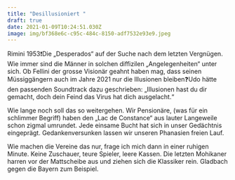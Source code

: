 ```yaml
---
title: "Desillusioniert "
draft: true
date: 2021-01-09T10:24:51.030Z
image: img/bf368e6c-c95c-484c-8150-adf7532e93e9.jpeg
---
```

Rimini 1953❗️Die „Desperados“ auf der Suche nach dem letzten Vergnügen. Wie immer sind die Männer in solchen diffizilen „Angelegenheiten“ unter sich. Ob Fellini der grosse Visionär geahnt haben mag, dass seinen Müssiggängern auch im Jahre 2021 nur die Illusionen bleiben❓Udo hätte den passenden Soundtrack dazu geschrieben: „Illusionen hast du dir gemacht, doch dein Feind das Virus hat dich ausgelacht.“

Wie lange noch soll das so weitergehen. Wir Pensionäre, (was für ein schlimmer Begriff) haben den „Lac de Constance“ aus lauter Langeweile schon zigmal umrundet. Jede einsame Bucht hat sich in unser Gedächtnis eingeprägt. Gedankenversunken lassen wir unseren Phanasien freien Lauf.

Wie machen die Vereine das nur, frage ich mich dann in einer ruhigen Minute. Keine Zuschauer, teure Spieler, leere Kassen. Die letzten Mohikaner harren vor der Mattscheibe aus und ziehen sich die Klassiker rein. Gladbach gegen die Bayern zum Beispiel.